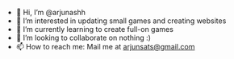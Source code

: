 - 👋 Hi, I’m @arjunashh
- 👀 I’m interested in updating small games and creating websites
- 🌱 I’m currently learning to create full-on games
- 💞️ I’m looking to collaborate on nothing :)
- 📫 How to reach me: Mail me at arjunsats@gmail.com


<!---
arjunashh/arjunashh is a ✨ special ✨ repository because its `README.md` (this file) appears on your GitHub profile.
You can click the Preview link to take a look at your changes.
--->
